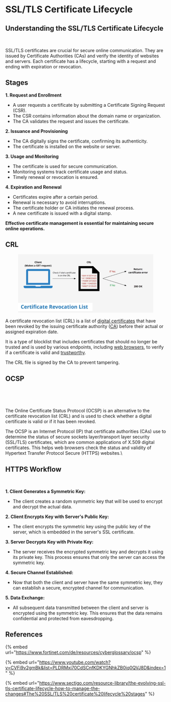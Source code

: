 # SSL/TLS Certificate Lifecycle

## **Understanding the SSL/TLS Certificate Lifecycle**

<figure><img src="../.gitbook/assets/image (290).png" alt=""><figcaption></figcaption></figure>

SSL/TLS certificates are crucial for secure online communication. They are issued by Certificate Authorities (CAs) and verify the identity of websites and servers. Each certificate has a lifecycle, starting with a request and ending with expiration or revocation.

## Stages

**1. Request and Enrollment**

* A user requests a certificate by submitting a Certificate Signing Request (CSR).
* The CSR contains information about the domain name or organization.
* The CA validates the request and issues the certificate.

**2. Issuance and Provisioning**

* The CA digitally signs the certificate, confirming its authenticity.
* The certificate is installed on the website or server.

**3. Usage and Monitoring**

* The certificate is used for secure communication.
* Monitoring systems track certificate usage and status.
* Timely renewal or revocation is ensured.

**4. Expiration and Renewal**

* Certificates expire after a certain period.
* Renewal is necessary to avoid interruptions.
* The certificate holder or CA initiates the renewal process.
* A new certificate is issued with a digital stamp.

**Effective certificate management is essential for maintaining secure online operations.**

## CRL

<figure><img src="../.gitbook/assets/image (1) (1) (1) (1) (1) (1) (1) (1) (1) (1) (1) (1) (1) (1) (1) (1) (1) (1).png" alt=""><figcaption></figcaption></figure>

A certificate revocation list (CRL) is a list of [digital certificates](https://www.techtarget.com/searchsecurity/definition/digital-certificate) that have been revoked by the issuing certificate authority ([CA](https://www.techtarget.com/searchsecurity/definition/certificate-authority)) before their actual or assigned expiration date.

It is a type of blocklist that includes certificates that should no longer be trusted and is used by various endpoints, including [web browsers](https://www.techtarget.com/whatis/definition/browser), to verify if a certificate is valid and [trustworthy](https://searchcloudsecurity.techtarget.com/tip/Are-Amazon-certificate-authority-services-trustworthy).

The CRL file is signed by the CA to prevent tampering.

## OCSP

<figure><img src="../.gitbook/assets/image (7) (1).png" alt=""><figcaption></figcaption></figure>

<figure><img src="../.gitbook/assets/image (291).png" alt=""><figcaption></figcaption></figure>

The Online Certificate Status Protocol (OCSP) is an alternative to the certificate revocation list (CRL) and is used to check whether a digital certificate is valid or if it has been revoked.

The OCSP is an Internet Protocol (IP) that certificate authorities (CAs) use to determine the status of secure sockets layer/transport layer security (SSL/TLS) certificates, which are common applications of X.509 digital certificates. This helps web browsers check the status and validity of Hypertext Transfer Protocol Secure (HTTPS) websites.\


## HTTPS Workflow

<figure><img src="../.gitbook/assets/image (292).png" alt=""><figcaption></figcaption></figure>

**1. Client Generates a Symmetric Key:**

* The client creates a random symmetric key that will be used to encrypt and decrypt the actual data.

**2. Client Encrypts Key with Server's Public Key:**

* The client encrypts the symmetric key using the public key of the server, which is embedded in the server's SSL certificate.

**3. Server Decrypts Key with Private Key:**

* The server receives the encrypted symmetric key and decrypts it using its private key. This process ensures that only the server can access the symmetric key.

**4. Secure Channel Established:**

* Now that both the client and server have the same symmetric key, they can establish a secure, encrypted channel for communication.

**5. Data Exchange:**

* All subsequent data transmitted between the client and server is encrypted using the symmetric key. This ensures that the data remains confidential and protected from eavesdropping.

## References

{% embed url="https://www.fortinet.com/de/resources/cyberglossary/ocsp" %}

{% embed url="https://www.youtube.com/watch?v=CVFi9v2gmBk&list=PLDRMxi70CdSCnfKDKYGNhkZB0iq0QVJ8D&index=1" %}

{% embed url="https://www.sectigo.com/resource-library/the-evolving-ssl-tls-certificate-lifecycle-how-to-manage-the-changes#The%20SSL/TLS%20certificate%20lifecycle%20stages" %}
